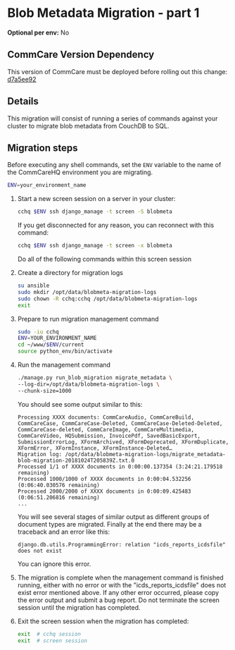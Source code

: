 # Blob Metadata Migration - part 1

**Optional per env:** No

## CommCare Version Dependency

This version of CommCare must be deployed before rolling out this change:
[d7a5ee92](https://github.com/dimagi/commcare-hq/commit/d7a5ee92d32f719e3e19c5841fdc7cecd2072985)

## Details

This migration will consist of running a series of commands against your cluster
to migrate blob metadata from CouchDB to SQL.

## Migration steps

Before executing any shell commands, set the `ENV` variable to the name of the
CommCareHQ environment you are migrating.

```sh
ENV=your_environment_name
```

1. Start a new screen session on a server in your cluster:

   ```sh
   cchq $ENV ssh django_manage -t screen -S blobmeta
   ```

   If you get disconnected for any reason, you can reconnect with this command:

   ```sh
   cchq $ENV ssh django_manage -t screen -x blobmeta
   ```

   Do all of the following commands within this screen session

2. Create a directory for migration logs

   ```sh
   su ansible
   sudo mkdir /opt/data/blobmeta-migration-logs
   sudo chown -R cchq:cchq /opt/data/blobmeta-migration-logs
   exit
   ```

3. Prepare to run migration management command

   ```sh
   sudo -iu cchq
   ENV=YOUR_ENVIRONMENT_NAME
   cd ~/www/$ENV/current
   source python_env/bin/activate
   ```

4. Run the management command

   ```sh
   ./manage.py run_blob_migration migrate_metadata \
   --log-dir=/opt/data/blobmeta-migration-logs \
   --chunk-size=1000
   ```

   You should see some output similar to this:

   ```
   Processing XXXX documents: CommCareAudio, CommCareBuild, CommCareCase, CommCareCase-Deleted, CommCareCase-Deleted-Deleted, CommCareCase-deleted, CommCareImage, CommCareMultimedia, CommCareVideo, HQSubmission, InvoicePdf, SavedBasicExport, SubmissionErrorLog, XFormArchived, XFormDeprecated, XFormDuplicate, XFormError, XFormInstance, XFormInstance-Deleted…
   Migration log: /opt/data/blobmeta-migration-logs/migrate_metadata-blob-migration-20181024T205839Z.txt.0
   Processed 1/1 of XXXX documents in 0:00:00.137354 (3:24:21.179518 remaining)
   Processed 1000/1000 of XXXX documents in 0:00:04.532256 (0:06:40.030576 remaining)
   Processed 2000/2000 of XXXX documents in 0:00:09.425483 (0:06:51.206816 remaining)
   ...
   ```

   You will see several stages of similar output as different groups of document
   types are migrated. Finally at the end there may be a traceback and an error
   like this:

   ```
   django.db.utils.ProgrammingError: relation "icds_reports_icdsfile" does not exist
   ```

   You can ignore this error.

5. The migration is complete when the management command is finished running,
   either with no error or with the "icds_reports_icdsfile" does not exist error
   mentioned above. If any other error occurred, please copy the error output
   and submit a bug report. Do not terminate the screen session until the
   migration has completed.

6. Exit the screen session when the migration has completed:

   ```sh
   exit  # cchq session
   exit  # screen session
   ```

